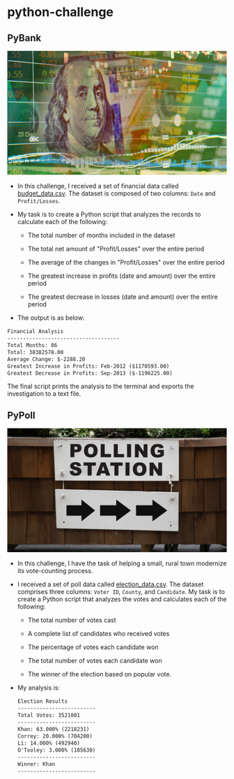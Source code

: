 # python-challenge
## PyBank

![Revenue](Images/revenue-per-lead.png)

* In this challenge, I received a set of financial data called [budget_data.csv](PyBank/Resources/budget_data.csv). The dataset is composed of two columns: `Date` and `Profit/Losses`. 

* My task is to create a Python script that analyzes the records to calculate each of the following:

  * The total number of months included in the dataset

  * The total net amount of "Profit/Losses" over the entire period

  * The average of the changes in "Profit/Losses" over the entire period

  * The greatest increase in profits (date and amount) over the entire period

  * The greatest decrease in losses (date and amount) over the entire period

* The output is as below:

```text
Financial Analysis
------------------------------------
Total Months: 86
Total: 38382578.00
Average Change: $-2288.20
Greatest Increase in Profits: Feb-2012 ($1170593.00)
Greatest Decrease in Profits: Sep-2013 ($-1196225.00)
```

The final script prints the analysis to the terminal and exports the investigation to a text file.

## PyPoll

![Vote Counting](Images/Vote_counting.png)

* In this challenge, I have the task of helping a small, rural town modernize its vote-counting process.

* I received a set of poll data called [election_data.csv](PyPoll/Resources/election_data.csv). The dataset comprises three columns: `Voter ID`, `County`, and `Candidate`. My task is to create a Python script that analyzes the votes and calculates each of the following:

  * The total number of votes cast

  * A complete list of candidates who received votes

  * The percentage of votes each candidate won

  * The total number of votes each candidate won

  * The winner of the election based on popular vote.

* My analysis is:

  ```text
  Election Results
  -------------------------
  Total Votes: 3521001
  -------------------------
  Khan: 63.000% (2218231)
  Correy: 20.000% (704200)
  Li: 14.000% (492940)
  O'Tooley: 3.000% (105630)
  -------------------------
  Winner: Khan
  -------------------------
  ```

